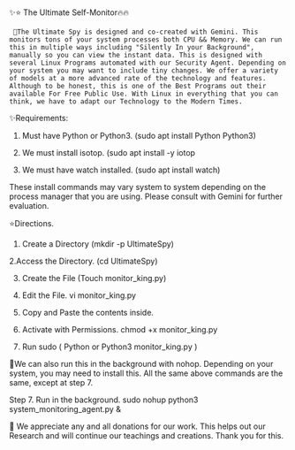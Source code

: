✨⭐ The Ultimate Self-Monitor🔥🔥 

     🚨The Ultimate Spy is designed and co-created with Gemini. This monitors tons of your system processes both CPU && Memory. We can run this in multiple ways including "Silently In your Background", manually so you can view the instant data. This is designed with several Linux Programs automated with our Security Agent. Depending on your system you may want to include tiny changes. We offer a variety of models at a more advanced rate of the technology and features. Although to be honest, this is one of the Best Programs out their available For Free Public Use. With Linux in everything that you can think, we have to adapt our Technology to the Modern Times.

✨Requirements: 

1. Must have Python or Python3.
(sudo apt install Python Python3)

2. We must install isotop.
(sudo apt install -y iotop

3. We must have watch installed.
(sudo apt install watch) 

These install commands may vary system to system depending on the process manager that you are using. Please consult with Gemini for further evaluation.


⭐Directions.
1. Create a Directory
(mkdir -p UltimateSpy)

2.Access the Directory.
(cd UltimateSpy)

3. Create the File 
(Touch monitor_king.py)

4. Edit the File.
vi monitor_king.py

5. Copy and Paste the contents inside.

6. Activate with Permissions.
chmod +x monitor_king.py

7. Run
sudo ( Python or Python3 monitor_king.py )


🚨We can also run this in the background with nohop. Depending on your system, you may need to install this. All the same above commands are the same, except at 
step 7.

Step 7. Run in the background.
sudo nohup python3 system_monitoring_agent.py &


🚨 We appreciate any and all donations for our work. This helps out our Research and will continue our teachings and creations. Thank you for this.



